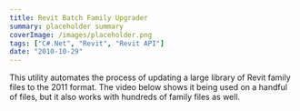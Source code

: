 ```yaml
---
title: Revit Batch Family Upgrader
summary: placeholder summary
coverImage: /images/placeholder.png
tags: ["C#.Net", "Revit", "Revit API"]
date: "2010-10-29"
---
```


This utility automates the process of updating a large library of Revit family files to the 2011 format. The video below shows it being used on a handful of files, but it also works with hundreds of family files as well.
